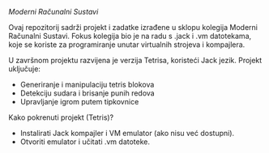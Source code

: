 *Moderni Računalni Sustavi*

Ovaj repozitorij sadrži projekt i zadatke izrađene u sklopu kolegija Moderni Računalni Sustavi. Fokus kolegija bio je na radu s .jack i .vm datotekama, koje se koriste za programiranje unutar virtualnih strojeva i kompajlera.

U završnom projektu razvijena je verzija Tetrisa, koristeći Jack jezik. Projekt uključuje:
- Generiranje i manipulaciju tetris blokova
- Detekciju sudara i brisanje punih redova
- Upravljanje igrom putem tipkovnice

Kako pokrenuti projekt (Tetris)?
- Instalirati Jack kompajler i VM emulator (ako nisu već dostupni).
- Otvoriti emulator i učitati .vm datoteke.
